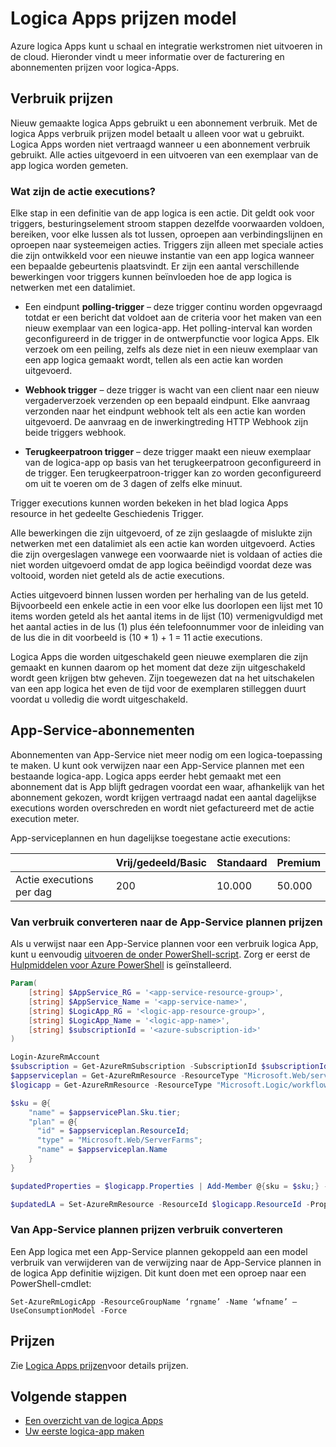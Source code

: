 <properties 
    pageTitle="Logica Apps prijzen model | Microsoft Azure" 
    description="Meer informatie over hoe prijzen in logica-Apps werkt" 
    authors="kevinlam1" 
    manager="dwrede" 
    editor="" 
    services="logic-apps" 
    documentationCenter=""/>

<tags
    ms.service="logic-apps"
    ms.workload="na"
    ms.tgt_pltfrm="na"
    ms.devlang="na"
    ms.topic="article" 
    ms.date="10/12/2016"
    ms.author="klam"/>

# <a name="logic-apps-pricing-model"></a>Logica Apps prijzen model

Azure logica Apps kunt u schaal en integratie werkstromen niet uitvoeren in de cloud.  Hieronder vindt u meer informatie over de facturering en abonnementen prijzen voor logica-Apps.

## <a name="consumption-pricing"></a>Verbruik prijzen

Nieuw gemaakte logica Apps gebruikt u een abonnement verbruik. Met de logica Apps verbruik prijzen model betaalt u alleen voor wat u gebruikt.  Logica Apps worden niet vertraagd wanneer u een abonnement verbruik gebruikt.
Alle acties uitgevoerd in een uitvoeren van een exemplaar van de app logica worden gemeten.

### <a name="what-are-action-executions"></a>Wat zijn de actie executions?

Elke stap in een definitie van de app logica is een actie.  Dit geldt ook voor triggers, besturingselement stroom stappen dezelfde voorwaarden voldoen, bereiken, voor elke lussen als tot lussen, oproepen aan verbindingslijnen en oproepen naar systeemeigen acties.
Triggers zijn alleen met speciale acties die zijn ontwikkeld voor een nieuwe instantie van een app logica wanneer een bepaalde gebeurtenis plaatsvindt.  Er zijn een aantal verschillende bewerkingen voor triggers kunnen beïnvloeden hoe de app logica is netwerken met een datalimiet.

-   Een eindpunt **polling-trigger** – deze trigger continu worden opgevraagd totdat er een bericht dat voldoet aan de criteria voor het maken van een nieuw exemplaar van een logica-app.  Het polling-interval kan worden geconfigureerd in de trigger in de ontwerpfunctie voor logica Apps.  Elk verzoek om een peiling, zelfs als deze niet in een nieuw exemplaar van een app logica gemaakt wordt, tellen als een actie kan worden uitgevoerd.

-   **Webhook trigger** – deze trigger is wacht van een client naar een nieuw vergaderverzoek verzenden op een bepaald eindpunt.  Elke aanvraag verzonden naar het eindpunt webhook telt als een actie kan worden uitgevoerd. De aanvraag en de inwerkingtreding HTTP Webhook zijn beide triggers webhook.

-   **Terugkeerpatroon trigger** – deze trigger maakt een nieuw exemplaar van de logica-app op basis van het terugkeerpatroon geconfigureerd in de trigger.  Een terugkeerpatroon-trigger kan zo worden geconfigureerd om uit te voeren om de 3 dagen of zelfs elke minuut.

Trigger executions kunnen worden bekeken in het blad logica Apps resource in het gedeelte Geschiedenis Trigger.

Alle bewerkingen die zijn uitgevoerd, of ze zijn geslaagde of mislukte zijn netwerken met een datalimiet als een actie kan worden uitgevoerd.  Acties die zijn overgeslagen vanwege een voorwaarde niet is voldaan of acties die niet worden uitgevoerd omdat de app logica beëindigd voordat deze was voltooid, worden niet geteld als de actie executions.

Acties uitgevoerd binnen lussen worden per herhaling van de lus geteld.  Bijvoorbeeld een enkele actie in een voor elke lus doorlopen een lijst met 10 items worden geteld als het aantal items in de lijst (10) vermenigvuldigd met het aantal acties in de lus (1) plus één telefoonnummer voor de inleiding van de lus die in dit voorbeeld is (10 * 1) + 1 = 11 actie executions.

Logica Apps die worden uitgeschakeld geen nieuwe exemplaren die zijn gemaakt en kunnen daarom op het moment dat deze zijn uitgeschakeld wordt geen krijgen btw geheven.  Zijn toegewezen dat na het uitschakelen van een app logica het even de tijd voor de exemplaren stilleggen duurt voordat u volledig die wordt uitgeschakeld.

## <a name="app-service-plans"></a>App-Service-abonnementen

Abonnementen van App-Service niet meer nodig om een logica-toepassing te maken.  U kunt ook verwijzen naar een App-Service plannen met een bestaande logica-app.  Logica apps eerder hebt gemaakt met een abonnement dat is App blijft gedragen voordat een waar, afhankelijk van het abonnement gekozen, wordt krijgen vertraagd nadat een aantal dagelijkse executions worden overschreden en wordt niet gefactureerd met de actie execution meter.

App-serviceplannen en hun dagelijkse toegestane actie executions:

| |Vrij/gedeeld/Basic|Standaard|Premium|
|---|---|---|---|
|Actie executions per dag| 200|10.000|50.000|

### <a name="convert-from-consumption-to-app-service-plan-pricing"></a>Van verbruik converteren naar de App-Service plannen prijzen

Als u verwijst naar een App-Service plannen voor een verbruik logica App, kunt u eenvoudig [uitvoeren de onder PowerShell-script](https://github.com/logicappsio/ConsumptionToAppServicePlan).  Zorg er eerst de [Hulpmiddelen voor Azure PowerShell](https://github.com/Azure/azure-powershell) is geïnstalleerd.

``` powershell
Param(
    [string] $AppService_RG = '<app-service-resource-group>',
    [string] $AppService_Name = '<app-service-name>',
    [string] $LogicApp_RG = '<logic-app-resource-group>',
    [string] $LogicApp_Name = '<logic-app-name>',
    [string] $subscriptionId = '<azure-subscription-id>'
)

Login-AzureRmAccount 
$subscription = Get-AzureRmSubscription -SubscriptionId $subscriptionId
$appserviceplan = Get-AzureRmResource -ResourceType "Microsoft.Web/serverFarms" -ResourceGroupName $AppService_RG -ResourceName $AppService_Name
$logicapp = Get-AzureRmResource -ResourceType "Microsoft.Logic/workflows" -ResourceGroupName $LogicApp_RG -ResourceName $LogicApp_Name

$sku = @{
    "name" = $appservicePlan.Sku.tier;
    "plan" = @{
      "id" = $appserviceplan.ResourceId;
      "type" = "Microsoft.Web/ServerFarms";
      "name" = $appserviceplan.Name  
    }
}

$updatedProperties = $logicapp.Properties | Add-Member @{sku = $sku;} -PassThru

$updatedLA = Set-AzureRmResource -ResourceId $logicapp.ResourceId -Properties $updatedProperties -ApiVersion 2015-08-01-preview
```

### <a name="convert-from-app-service-plan-pricing-to-consumption"></a>Van App-Service plannen prijzen verbruik converteren

Een App logica met een App-Service plannen gekoppeld aan een model verbruik van verwijderen van de verwijzing naar de App-Service plannen in de logica App definitie wijzigen.  Dit kunt doen met een oproep naar een PowerShell-cmdlet:

`Set-AzureRmLogicApp -ResourceGroupName ‘rgname’ -Name ‘wfname’ –UseConsumptionModel -Force`

## <a name="pricing"></a>Prijzen

Zie [Logica Apps prijzen](https://azure.microsoft.com/pricing/details/logic-apps/)voor details prijzen.

## <a name="next-steps"></a>Volgende stappen

- [Een overzicht van de logica Apps][whatis]
- [Uw eerste logica-app maken][create]

[pricing]: https://azure.microsoft.com/pricing/details/logic-apps/
[whatis]: app-service-logic-what-are-logic-apps.md
[create]: app-service-logic-create-a-logic-app.md

